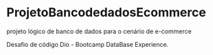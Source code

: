 # ProjetoBancodedadosEcommerce
projeto lógico de banco de dados para o cenário de e-commerce


Desafio de código Dio - Bootcamp DataBase Experience.
